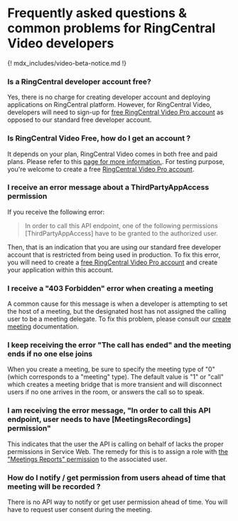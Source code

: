 # Frequently asked questions & common problems for RingCentral Video developers

{! mdx_includes/video-beta-notice.md !}

### Is a RingCentral developer account free?

Yes, there is no charge for creating developer account and deploying applications on RingCentral platform. However, for RingCentral Video, developers will need to sign-up for [free RingCentral Video Pro account](https://www.ringcentral.com/signup.html) as opposed to our standard free developer account.

### Is RingCentral Video Free, how do I get an account ?

It depends on your plan, RingCentral Video comes in both free and paid plans. Please refer to this [page for more information.](https://www.ringcentral.com/office/plansandpricing.html#office). For testing purpose, you're welcome to create a free [RingCentral Video Pro account](https://www.ringcentral.com/signup.html).

### I receive an error message about a ThirdPartyAppAccess permission

If you receive the following error:

> In order to call this API endpoint, one of the following permissions [ThirdPartyAppAccess] have to be granted to the authorized user.

Then, that is an indication that you are using our standard free developer account that is restricted from being used in production. To fix this error, you will need to create a [free RingCentral Video Pro account](https://www.ringcentral.com/signup.html) and create your application within this account. 

### I receive a "403 Forbidden" error when creating a meeting

A common cause for this message is when a developer is attempting to set the host of a meeting, but the designated host has not assigned the calling user to be a meeting delegate. To fix this problem, please consult our [create meeting](create-meetings.md) documentation. 

### I keep receiving the error "The call has ended" and the meeting ends if no one else joins

When you create a meeting, be sure to specify the meeting type of "0" (which corresponds to a "meeting" type). The default value is "1" or "call" which creates a meeting bridge that is more transient and will disconnect users if no one arrives in the room, or answers the call so to speak.

### I am receiving the error message, "In order to call this API endpoint, user needs to have [MeetingsRecordings] permission"

This indicates that the user the API is calling on behalf of lacks the proper permissions in Service Web. The remedy for this is to assign a role with [the "Meetings Reports" permission](https://support.ringcentral.com/s/article/RingCentral-Meetings-Permissions-List) to the associated user.

### How do I notify / get permission from users ahead of time that meeting will be recorded ?

There is no API way to notify or get user permission ahead of time. You will have to request user consent during the meeting.


